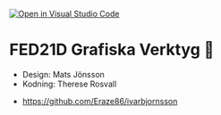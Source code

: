 [![Open in Visual Studio Code](https://classroom.github.com/assets/open-in-vscode-c66648af7eb3fe8bc4f294546bfd86ef473780cde1dea487d3c4ff354943c9ae.svg)](https://classroom.github.com/online_ide?assignment_repo_id=8464548&assignment_repo_type=AssignmentRepo)
# FED21D Grafiska Verktyg 🎨

* Design: Mats Jönsson
* Kodning: Therese Rosvall
- https://github.com/Eraze86/ivarbjornsson
